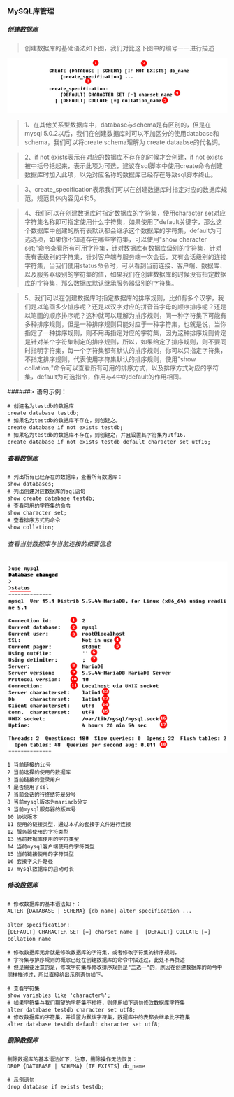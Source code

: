 ### MySQL库管理


##### 创建数据库

> 创建数据库的基础语法如下图，我们对比这下图中的编号一一进行描述

![](./images/TIM图片20190531111707.png)

> 1、在其他关系型数据库中，database与schema是有区别的，但是在mysql 5.0.2以后，我们在创建数据库时可以不加区分的使用database和schema，我们可以将create schema理解为 create dataabse的代名词。

>2、if not exists表示在对应的数据库不存在的时候才会创建，if not exists被中括号括起来，表示此项为可选，建议在sql脚本中使用create命令创建数据库时加入此项，以免对应名称的数据库已经存在导致sql脚本终止。

> 3、create_specification表示我们可以在创建数据库时指定对应的数据库规范，规范具体内容见4和5。

> 4、我们可以在创建数据库时指定数据库的字符集，使用character set对应字符集名称即可指定使用什么字符集，如果使用了default关键字，那么这个数据库中创建的所有表默认都会继承这个数据库的字符集，default为可选选项，如果你不知道存在哪些字符集，可以使用"show character set;"命令查看所有可用字符集，针对数据库有数据库级别的字符集，针对表有表级别的字符集，针对客户端与服务端一次会话，又有会话级别的连接字符集，当我们使用status命令时，可以看到当前连接、客户端、数据库、以及服务器级别的字符集的值，如果我们在创建数据库的时候没有指定数据库的字符集，那么数据库默认继承服务器级别的字符集。

> 5、我们可以在创建数据库时指定数据库的排序规则，比如有多个汉字，我们是以笔画多少排序呢？还是以汉字对应的拼音首字母的顺序排序呢？还是以笔画的顺序排序呢？这种就可以理解为排序规则，同一种字符集下可能有多种排序规则，但是一种排序规则只能对应于一种字符集，也就是说，当你指定了一种排序规则，则不用再指定对应的字符集，因为这种排序规则肯定是针对某个字符集制定的排序规则，所以，如果给定了排序规则，则不要同时指明字符集，每一个字符集都有默认的排序规则，你可以只指定字符集，不指定排序规则，代表使用字符集默认的排序规则，使用"show collation;"命令可以查看所有可用的排序方式，以及排序方式对应的字符集，default为可选指令，作用与4中的default的作用相同。

######> 语句示例：

```shell
# 创建名为testdb的数据库
create database testdb;
# 如果名为testdb的数据库不存在，则创建之。
create database if not exists testdb;
# 如果名为testdb的数据库不存在，则创建之，并且设置其字符集为utf16.
create database if not exists testdb default character set utf16;
```

##### 查看数据库
```shell
# 列出所有已经存在的数据库，查看所有数据库：
show databases;
# 列出创建对应数据库的sql语句
show create database testdb;
# 查看可用的字符集的命令
show character set;
# 查看排序方式的命令
show collation;
```
###### 查看当前数据库与当前连接的概要信息
![](./images/status.png)
```shell
1 当前链接的id号
2 当前选择的使用的数据库
3 当前链接的登录用户
4 是否使用了ssl
7 当前会话的行终结符是分号
8 当前mysql版本为mariadb分支
9 当前mysql服务器的版本号
10 协议版本
11 使用的链接类型，通过本机的套接字文件进行连接
12 服务器使用的字符类型
13 当前数据库使用的字符类型
14 当前mysql客户端使用的字符类型
15 当前链接使用的字符类型
16 套接字文件路径
17 mysql数据库的启动时长
```

##### 修改数据库
```shell
# 修改数据库的基本语法如下：
ALTER {DATABASE | SCHEMA} [db_name] alter_specification ...

alter_specification:
[DEFAULT] CHARACTER SET [=] charset_name |  [DEFAULT] COLLATE [=] collation_name
```
```shell
# 修改数据库无非就是修改数据库的字符集，或者修改字符集的排序规则，
# 字符集与排序规则的概念已经在创建数据库的命令中描述过，此处不再赘述
# 但是需要注意的是，修改字符集与修改排序规则是"二选一"的，原因在创建数据库的命令中同样描述过，所以直接给出示例语句如下。
```
```shell
# 查看字符集
show variables like 'character%';
# 如果字符集与我们期望的字符集不相符，则使用如下语句修改数据库字符集
alter database testdb character set utf8;
# 修改数据库的字符集，并设置为默认字符集，数据库中的表都会继承此字符集
alter database testdb default character set utf8;
```


##### 删除数据库
```shell
删除数据库的基本语法如下，注意，删除操作无法恢复：
DROP {DATABASE | SCHEMA} [IF EXISTS] db_name
```
```shell
# 示例语句
drop database if exists testdb;
```
